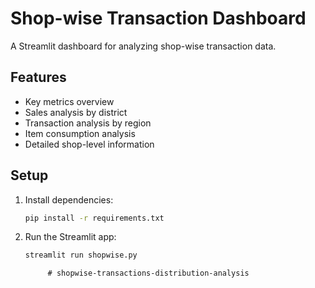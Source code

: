 # Shop-wise Transaction Dashboard

A Streamlit dashboard for analyzing shop-wise transaction data.

## Features
- Key metrics overview
- Sales analysis by district
- Transaction analysis by region
- Item consumption analysis
- Detailed shop-level information

## Setup
1. Install dependencies:
   ```bash
   pip install -r requirements.txt
   ```
2. Run the Streamlit app:
   ```bash
   streamlit run shopwise.py
   ```
            #   s h o p w i s e - t r a n s a c t i o n s - d i s t r i b u t i o n - a n a l y s i s  
 